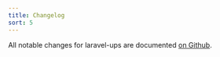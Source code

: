 ```yaml
---
title: Changelog
sort: 5
---
```


All notable changes for laravel-ups are documented [on Github](https://github.com/rawilk/laravel-ups/blob/main/CHANGELOG.md).
